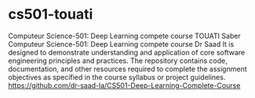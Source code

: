 # cs501-touati
Computeur Science-501: Deep Learning compete course
TOUATI Saber
Computeur Science-501: Deep Learning compete course Dr Saad It is designed to demonstrate understanding and application of core software engineering principles and practices. The repository contains code, documentation, and other resources required to complete the assignment objectives as specified in the course syllabus or project guidelines. 
https://github.com/dr-saad-la/CS501-Deep-Learning-Complete-Course

